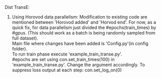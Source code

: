 Dist TransE:
1. Using Horovod data parallelism: Modification to existing code are mentioned between 'Horovod added' and 'Horvod end'. For now, as a quick fix, for data parallelism just divided the #epochs(train_times) by #gpus. (This should work as a batch is being randomly sampled from full dataset).  
Main file where changes have been added is 'Config.py'(in config folder).  
To run train phase execute 'example_train_transe.py'.  
#epochs are set using con.set_train_times(100) in 'example_train_transe.py'. Change the argument accordingly. To suppress loss output at each step: con.set_log_on(0)  
